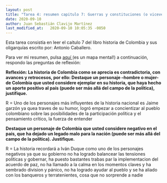 ```yaml
---
layout: post
title: "Tarea 4: resumen capitulo 7: Guerras y constituciones (o viceversa)"
date: 2020-09-10
author: Juan Sebastián Clavijo Martínez
last_modified_at:   2020-09-10 10:05:35 -0050
---
```

Esta tarea consistía en leer el caítulo 7 del libro historia de Colombia y sus oligarquías escrito por: Antonio Caballero.

Para ver mi resumen, pulsa <a href="/images/resumen2.jpg"> aquí </a> (es un mapa mental!) a continuación, respondo las preguntas de reflexión:

**Reflexión: La historia de Colombia como se aprecia es contradictoria, con avances y retrocesos, por ello:
Destaque un personaje –hombre o mujer- de Colombia que usted considere ejemplar en su historia, que haya hecho un aporte positivo al país (puede ser más allá del campo de la política), justifique.**

R = Uno de los personajes más influyentes de la historia nacional es Jaime garzón ya quea traves de su humor, logró empezar a concientizar al pueblo colombiano sobre las posibilidades de la participación política y el pensamiento crítico, la fuerza de entender 

**Destaque un personaje de Colombia que usted considere negativo en el país, que ha dejado un legado malo para la nación (puede ser más allá del campo de la política). Justifique.**

R = La historia recordará a Iván Duque como uno de los personajes negativos ya que su gobierno no ha logrado balancear las tensiones políticas y gobernar, ha puesto bastantes trabas par la implementacion del acuerdo de paz, no ha llamado a la calma en los momentos claves y ha sembrado division y pánico, no ha logrado ayudar al pueblo y se ha aliado con los banqueros y terratenientes, cosa que no sorprende a nadie

